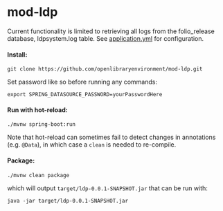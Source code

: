 # mod-ldp

Current functionality is limited to retrieving all logs from the folio_release database, ldpsystem.log table. See [application.yml](src/main/resources/application.yml) for configuration. 

#### Install:
```
git clone https://github.com/openlibraryenvironment/mod-ldp.git
```

Set password like so before running any commands:

```
export SPRING_DATASOURCE_PASSWORD=yourPasswordHere
```

#### Run with hot-reload:
```
./mvnw spring-boot:run
```

Note that hot-reload can sometimes fail to detect changes in annotations (e.g. `@Data`), in which case a `clean` is needed to re-compile.

#### Package:
```
./mvnw clean package
```

which will output `target/ldp-0.0.1-SNAPSHOT.jar` that can be run with:

```
java -jar target/ldp-0.0.1-SNAPSHOT.jar
```
